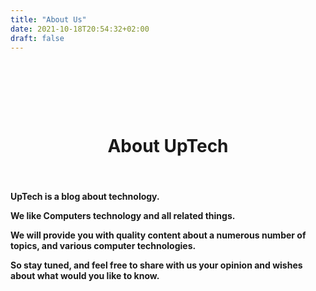 ```yaml
---
title: "About Us"
date: 2021-10-18T20:54:32+02:00
draft: false
---
```


</br>

<p align ="center">
<img src="/images/termux/aboutpage.png" alt="">
</p>

<br/>
<br/>

<center> <h1>About UpTech</h1> </center>

<br/>

<h4>

UpTech is a blog about technology.

We like Computers technology and all related things.

We will provide you with quality content about a numerous number of topics, and various computer technologies.

So stay tuned, and feel free to share with us your opinion and wishes about what would you like to know.

<h4>

<br/>
<br/>
<br/>
<br/>
